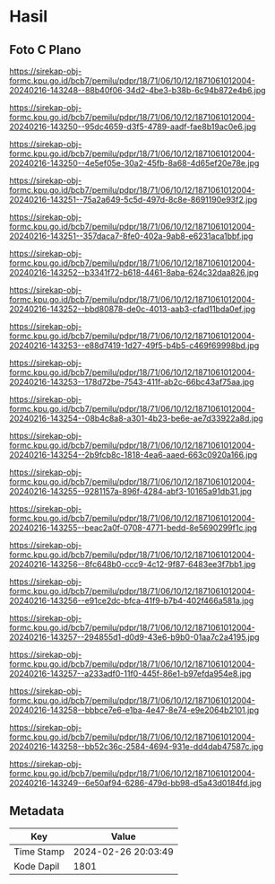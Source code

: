 # Hasil

## Foto C Plano

https://sirekap-obj-formc.kpu.go.id/bcb7/pemilu/pdpr/18/71/06/10/12/1871061012004-20240216-143248--88b40f06-34d2-4be3-b38b-6c94b872e4b6.jpg

https://sirekap-obj-formc.kpu.go.id/bcb7/pemilu/pdpr/18/71/06/10/12/1871061012004-20240216-143250--95dc4659-d3f5-4789-aadf-fae8b19ac0e6.jpg

https://sirekap-obj-formc.kpu.go.id/bcb7/pemilu/pdpr/18/71/06/10/12/1871061012004-20240216-143250--4e5ef05e-30a2-45fb-8a68-4d65ef20e78e.jpg

https://sirekap-obj-formc.kpu.go.id/bcb7/pemilu/pdpr/18/71/06/10/12/1871061012004-20240216-143251--75a2a649-5c5d-497d-8c8e-8691190e93f2.jpg

https://sirekap-obj-formc.kpu.go.id/bcb7/pemilu/pdpr/18/71/06/10/12/1871061012004-20240216-143251--357daca7-8fe0-402a-9ab8-e6231aca1bbf.jpg

https://sirekap-obj-formc.kpu.go.id/bcb7/pemilu/pdpr/18/71/06/10/12/1871061012004-20240216-143252--b3341f72-b618-4461-8aba-624c32daa826.jpg

https://sirekap-obj-formc.kpu.go.id/bcb7/pemilu/pdpr/18/71/06/10/12/1871061012004-20240216-143252--bbd80878-de0c-4013-aab3-cfad11bda0ef.jpg

https://sirekap-obj-formc.kpu.go.id/bcb7/pemilu/pdpr/18/71/06/10/12/1871061012004-20240216-143253--e88d7419-1d27-49f5-b4b5-c469f69998bd.jpg

https://sirekap-obj-formc.kpu.go.id/bcb7/pemilu/pdpr/18/71/06/10/12/1871061012004-20240216-143253--178d72be-7543-411f-ab2c-66bc43af75aa.jpg

https://sirekap-obj-formc.kpu.go.id/bcb7/pemilu/pdpr/18/71/06/10/12/1871061012004-20240216-143254--08b4c8a8-a301-4b23-be6e-ae7d33922a8d.jpg

https://sirekap-obj-formc.kpu.go.id/bcb7/pemilu/pdpr/18/71/06/10/12/1871061012004-20240216-143254--2b9fcb8c-1818-4ea6-aaed-663c0920a166.jpg

https://sirekap-obj-formc.kpu.go.id/bcb7/pemilu/pdpr/18/71/06/10/12/1871061012004-20240216-143255--9281157a-896f-4284-abf3-10165a91db31.jpg

https://sirekap-obj-formc.kpu.go.id/bcb7/pemilu/pdpr/18/71/06/10/12/1871061012004-20240216-143255--beac2a0f-0708-4771-bedd-8e5690299f1c.jpg

https://sirekap-obj-formc.kpu.go.id/bcb7/pemilu/pdpr/18/71/06/10/12/1871061012004-20240216-143256--8fc648b0-ccc9-4c12-9f87-6483ee3f7bb1.jpg

https://sirekap-obj-formc.kpu.go.id/bcb7/pemilu/pdpr/18/71/06/10/12/1871061012004-20240216-143256--e91ce2dc-bfca-41f9-b7b4-402f466a581a.jpg

https://sirekap-obj-formc.kpu.go.id/bcb7/pemilu/pdpr/18/71/06/10/12/1871061012004-20240216-143257--294855d1-d0d9-43e6-b9b0-01aa7c2a4195.jpg

https://sirekap-obj-formc.kpu.go.id/bcb7/pemilu/pdpr/18/71/06/10/12/1871061012004-20240216-143257--a233adf0-11f0-445f-86e1-b97efda954e8.jpg

https://sirekap-obj-formc.kpu.go.id/bcb7/pemilu/pdpr/18/71/06/10/12/1871061012004-20240216-143258--bbbce7e6-e1ba-4e47-8e74-e9e2064b2101.jpg

https://sirekap-obj-formc.kpu.go.id/bcb7/pemilu/pdpr/18/71/06/10/12/1871061012004-20240216-143258--bb52c36c-2584-4694-931e-dd4dab47587c.jpg

https://sirekap-obj-formc.kpu.go.id/bcb7/pemilu/pdpr/18/71/06/10/12/1871061012004-20240216-143249--6e50af94-6286-479d-bb98-d5a43d0184fd.jpg


## Metadata

| Key        | Value               |
| ---------- | ------------------- |
| Time Stamp | 2024-02-26 20:03:49 |
| Kode Dapil | 1801                |



